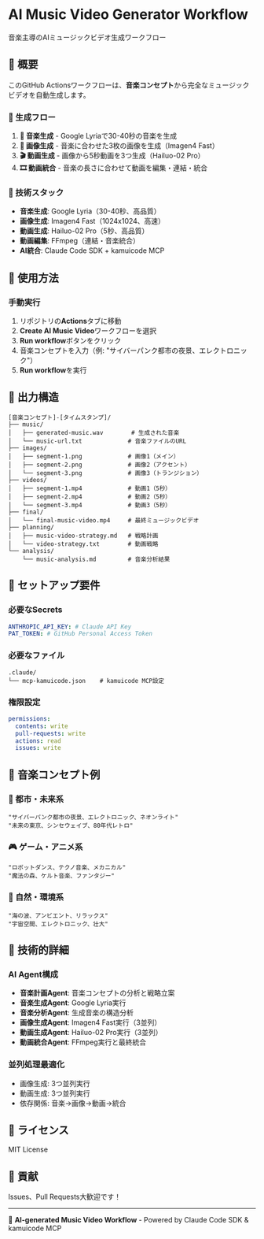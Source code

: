 # AI Music Video Generator Workflow

音楽主導のAIミュージックビデオ生成ワークフロー

## 🎵 概要

このGitHub Actionsワークフローは、**音楽コンセプト**から完全なミュージックビデオを自動生成します。

### 🎯 生成フロー

1. **🎼 音楽生成** - Google Lyriaで30-40秒の音楽を生成
2. **🎨 画像生成** - 音楽に合わせた3枚の画像を生成（Imagen4 Fast）
3. **🎬 動画生成** - 画像から5秒動画を3つ生成（Hailuo-02 Pro）
4. **🎞️ 動画統合** - 音楽の長さに合わせて動画を編集・連結・統合

### 🔧 技術スタック

- **音楽生成**: Google Lyria（30-40秒、高品質）
- **画像生成**: Imagen4 Fast（1024x1024、高速）
- **動画生成**: Hailuo-02 Pro（5秒、高品質）
- **動画編集**: FFmpeg（連結・音楽統合）
- **AI統合**: Claude Code SDK + kamuicode MCP

## 🚀 使用方法

### 手動実行

1. リポジトリの**Actions**タブに移動
2. **Create AI Music Video**ワークフローを選択
3. **Run workflow**ボタンをクリック
4. 音楽コンセプトを入力（例: "サイバーパンク都市の夜景、エレクトロニック"）
5. **Run workflow**を実行

## 📁 出力構造

```
[音楽コンセプト]-[タイムスタンプ]/
├── music/
│   ├── generated-music.wav        # 生成された音楽
│   └── music-url.txt             # 音楽ファイルのURL
├── images/
│   ├── segment-1.png             # 画像1（メイン）
│   ├── segment-2.png             # 画像2（アクセント）
│   └── segment-3.png             # 画像3（トランジション）
├── videos/
│   ├── segment-1.mp4             # 動画1（5秒）
│   ├── segment-2.mp4             # 動画2（5秒）
│   └── segment-3.mp4             # 動画3（5秒）
├── final/
│   └── final-music-video.mp4     # 最終ミュージックビデオ
├── planning/
│   ├── music-video-strategy.md   # 戦略計画
│   └── video-strategy.txt        # 動画戦略
└── analysis/
    └── music-analysis.md         # 音楽分析結果
```

## 🔧 セットアップ要件

### 必要なSecrets

```yaml
ANTHROPIC_API_KEY: # Claude API Key
PAT_TOKEN: # GitHub Personal Access Token
```

### 必要なファイル

```
.claude/
└── mcp-kamuicode.json    # kamuicode MCP設定
```

### 権限設定

```yaml
permissions:
  contents: write
  pull-requests: write
  actions: read
  issues: write
```

## 🎵 音楽コンセプト例

### 🌆 都市・未来系
```
"サイバーパンク都市の夜景、エレクトロニック、ネオンライト"
"未来の東京、シンセウェイブ、80年代レトロ"
```

### 🎮 ゲーム・アニメ系
```
"ロボットダンス、テクノ音楽、メカニカル"
"魔法の森、ケルト音楽、ファンタジー"
```

### 🌊 自然・環境系
```
"海の波、アンビエント、リラックス"
"宇宙空間、エレクトロニック、壮大"
```

## 🤖 技術的詳細

### AI Agent構成
- **音楽計画Agent**: 音楽コンセプトの分析と戦略立案
- **音楽生成Agent**: Google Lyria実行
- **音楽分析Agent**: 生成音楽の構造分析
- **画像生成Agent**: Imagen4 Fast実行（3並列）
- **動画生成Agent**: Hailuo-02 Pro実行（3並列）
- **動画統合Agent**: FFmpeg実行と最終統合

### 並列処理最適化
- 画像生成: 3つ並列実行
- 動画生成: 3つ並列実行
- 依存関係: 音楽→画像→動画→統合

## 📄 ライセンス

MIT License

## 👥 貢献

Issues、Pull Requests大歓迎です！

---

🎵 **AI-generated Music Video Workflow** - Powered by Claude Code SDK & kamuicode MCP